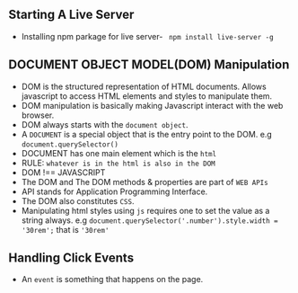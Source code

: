 ## Starting A Live Server

- Installing npm parkage for live server- ` npm install live-server -g`

## DOCUMENT OBJECT MODEL(DOM) Manipulation

- DOM is the structured representation of HTML documents. Allows javascript to access HTML elements and styles to manipulate them.
- DOM manipulation is basically making Javascript interact with the web browser.
- DOM always starts with the `document object`.
- A `DOCUMENT` is a special object that is the entry point to the DOM. e.g `document.querySelector()`
- DOCUMENT has one main element which is the `html`
- RULE: `whatever is in the html is also in the DOM`
- DOM !== JAVASCRIPT
- The DOM and The DOM methods & properties are part of `WEB APIs`
- API stands for Application Programming Interface.
- The DOM also constitutes `CSS`.
- Manipulating html styles using `js` requires one to set the value as a string always. e.g `document.querySelector('.number').style.width = '30rem';` that is `'30rem'`

## Handling Click Events

- An `event` is something that happens on the page.
